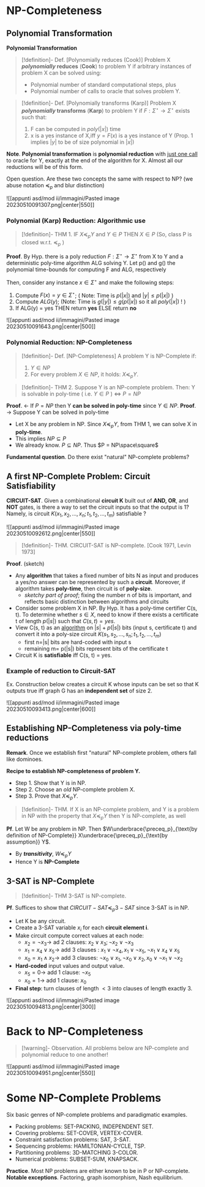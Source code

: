 
# NP-Completeness

## Polynomial Transformation

**Polynomial Transformation**

>[!definition]- Def. [Polynomially reduces (Cook)]
>Problem X **_polynomially_ reduces** (**Cook**) to problem Y if arbitrary instances of
>problem X can be solved using:
>- Polynomial number of standard computational steps, plus
>- Polynomial number of calls to oracle that solves problem Y.

>[!definition]- Def. [Polynomially transforms (Karp)]
>Problem X **_polynomially_ transforms** (**Karp**) to problem Y if $F:\Sigma^\star\to\Sigma^\star$ exists such that:
>1. F can be computed in $poly(|x|)$ time
>2. x is a yes instance of X,iff $y= F(x)$ is a yes instance of Y (Prop. 1 implies $|y|$ to be of size polynomial in $|x|$)

**Note**. **Polynomial transformation** is **polynomial reduction** with <u>just one call</u> to oracle for Y,
exactly at the end of the algorithm for X. 
Almost all our reductions will be of this form.

Open question.
Are these two concepts the same with respect to NP? (we abuse notation $\preceq_p$ and blur distinction)

![[appunti asd/mod ii/immagini/Pasted image 20230510091307.png|center|550]]


### Polynomial (Karp) Reduction: Algorithmic use

>[!definition]- THM 1.
>IF $X\preceq_p Y$ and $Y \in P$ THEN $X \in P$ (So, class P is closed w.r.t. $\preceq_p$ )

**Proof**.
By Hyp. there is a poly reduction $F:\Sigma^\star\to\Sigma^\star$ from X to Y and a deterministic poly-time algorithm ALG solving Y.  Let p() and g() the polynomial time-bounds for computing F and ALG, respectively

Then, consider any instance $x\in\Sigma^\star$ and make the following steps:
1. Compute $F(x) = y\in\Sigma^\star$; ( Note: Time is $p(|x|)$ and $|y|\leq p(|x|)$ )
2. Compute $ALG(y)$; (Note: Time is $g(|y|) \leq g(p(|x|)$ so it all $poly(|x|)$ ! )
3. If ALG(y) = yes THEN return **yes** ELSE return **no**

![[appunti asd/mod ii/immagini/Pasted image 20230510091643.png|center|500]]

### Polynomial Reduction: NP-Completeness

>[!definition]- Def. [NP-Completeness]
>A problem Y is NP-Complete if:
>1. $Y\in NP$
>2. For every problem $X \in NP$, it holds: $X\preceq_{p}Y.$

>[!definition]- THM 2.
>Suppose Y is an NP-complete problem.
>Then: Y is solvable in poly-time ( i.e. $Y\in P$ ) $\iff$ $P = NP$

**Proof**. $\leftarrow$ If $P = NP$ then Y **can be solved in poly-time** since $Y\in NP$.
**Proof**. $\to$ Suppose Y can be solved in poly-time
- Let X be any problem in NP. Since $X\preceq_p Y$, from THM 1, we can solve X in **poly-time**.
- This implies $NP\subseteq P$
- We already know. $P\subseteq NP$. Thus $P = NP\space\square$

**Fundamental question**. Do there exist "natural" NP-complete problems?

## A first NP-Complete Problem: Circuit Satisfiability

**CIRCUIT-SAT**. Given a combinational **circuit K** built out of **AND, OR**, and
**NOT** gates, is there a way to set the circuit inputs so that the output is 1?
Namely, is circuit $K(x_1,x_2,\dots,x_n ; t_1,t_2,\dots,t_m)$ satisfiable ?

![[appunti asd/mod ii/immagini/Pasted image 20230510092612.png|center|550]]


>[!definition]- THM.
>CIRCUIT-SAT is NP-complete. [Cook 1971, Levin 1973]

**Proof**. (sketch)
- Any **algorithm** that takes a fixed number of bits N as input and produces a yes/no answer can be represented by such a **circuit**. Moreover, if algorithm takes **poly-time**, then circuit is of **poly-size**.
	- _sketchy part of proof_; fixing the number n of bits is important, and reflects basic distinction between algorithms and circuits
- Consider some problem X in NP. By Hyp. It has a poly-time certifier C(s, t). To determine whether $s\in X$, need to know if there exists a certificate t of length $p(|s|)$ such that $C(s, t) = yes$.
- View C(s, t) as an <u>algorithm</u> on $|s| + p(|s|)$ bits (input s, certificate t) and convert it into a poly-size circuit $K(s_1,s_2,\dots,s_n ; t_1,t_2,\dots,t_m)$
	- first n=|s| bits are hard-coded with input s
	- remaining m= p(|s|) bits represent bits of the certificate t
- Circuit K is **satisfiable** iff C(s, t) = yes.

### Example of reduction to Circuit-SAT

Ex. Construction below creates a circuit K whose inputs can be set so that K outputs true iff graph G has an **independent set** of size 2.

![[appunti asd/mod ii/immagini/Pasted image 20230510093413.png|center|600]]


## Establishing NP-Completeness via poly-time reductions

**Remark**. Once we establish first "natural" NP-complete problem, others fall like dominoes.

**Recipe to establish NP-completeness of problem Y.**
- Step 1. Show that Y is in NP.
- Step 2. Choose an _old_ NP-complete problem X.
- Step 3. Prove that $X\preceq_p Y$.

>[!definition]- THM.
>If X is an NP-complete problem, and Y is a problem in NP with the property that $X\preceq_p Y$ then Y is NP-complete, as well

**Pf**. Let W be any problem in NP. Then $W\underbrace{\preceq_p}_{\text{by definition of NP-Complete}} X\underbrace{\preceq_p}_{\text{by assumption}} Y$.
- By _**transitivity**_, $W\preceq_{p}Y$
- Hence Y is **NP-Complete**

## 3-SAT is NP-Complete

>[!definition]- THM
>3-SAT is NP-complete.

**Pf**. Suffices to show that $CIRCUIT-SAT\preceq_p 3-SAT$ since 3-SAT is in NP.
- Let K be any circuit. 
- Create a 3-SAT variable $x_i$ for each **circuit element i**.
- Make circuit compute correct values at each node:
	- $x_2=\neg x_3\to$ ad 2 clauses: $x_{2}\lor x_3;\neg x_2\lor\neg x_3$ 
	- $x_1 = x_4 \lor x_5 \to$ add 3 clauses : $x_1 \lor\neg x_4 , x_1 \lor\neg x_5 ,\neg x_1 \lor x_4 \lor x_5$
	- $x_0 = x_1 \land x_2 \to$ add 3 clauses: $\neg x_0 \lor x_1 ,\neg x_0 \lor x_2 , x_0 \lor\neg x_1\lor\neg x_2$
- **Hard-coded** input values and output value.
	- $x_5 = 0 \to$ add 1 clause: $\neg x_5$
	- $x_0 = 1 \to$ add 1 clause: $x_0$
- **Final step**: turn clauses of length $\lt 3$ into clauses of length exactly 3.

![[appunti asd/mod ii/immagini/Pasted image 20230510094813.png|center|300]]

# Back to NP-Completeness

>[!warning]- Observation. 
>All problems below are NP-complete and polynomial reduce to one another!

![[appunti asd/mod ii/immagini/Pasted image 20230510094951.png|center|550]]


# Some NP-Complete Problems

Six basic genres of NP-complete problems and paradigmatic examples.
- Packing problems: SET-PACKING, INDEPENDENT SET.
- Covering problems: SET-COVER, VERTEX-COVER.
- Constraint satisfaction problems: SAT, 3-SAT.
- Sequencing problems: HAMILTONIAN-CYCLE, TSP.
- Partitioning problems: 3D-MATCHING 3-COLOR.
- Numerical problems: SUBSET-SUM, KNAPSACK.

**Practice**. Most NP problems are either known to be in P or NP-complete.
**Notable exceptions**. Factoring, graph isomorphism, Nash equilibrium.



